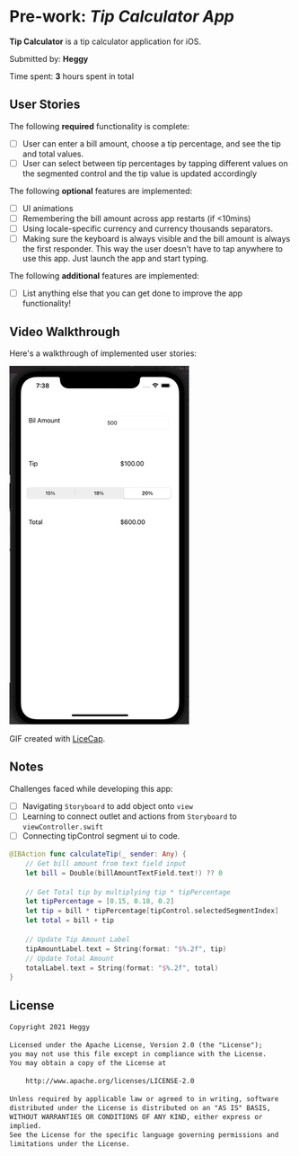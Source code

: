 # Pre-work: *Tip Calculator App*

**Tip Calculator** is a tip calculator application for iOS.

Submitted by: **Heggy**

Time spent: **3** hours spent in total

## User Stories

The following **required** functionality is complete:

* [ ] User can enter a bill amount, choose a tip percentage, and see the tip and total values.
* [ ] User can select between tip percentages by tapping different values on the segmented control and the tip value is updated accordingly

The following **optional** features are implemented:

* [ ] UI animations
* [ ] Remembering the bill amount across app restarts (if <10mins)
* [ ] Using locale-specific currency and currency thousands separators.
* [ ] Making sure the keyboard is always visible and the bill amount is always the first responder. This way the user doesn't have to tap anywhere to use this app. Just launch the app and start typing.

The following **additional** features are implemented:

- [ ] List anything else that you can get done to improve the app functionality!

## Video Walkthrough

Here's a walkthrough of implemented user stories:

<img src='./calc-tip-swift.gif' title='Video Walkthrough' width='' alt='Video Tip Calculator Walkthrough' />

GIF created with [LiceCap](http://www.cockos.com/licecap/).

## Notes

Challenges faced while developing this app:

* [ ] Navigating `Storyboard` to add object onto `view`
* [ ] Learning to connect outlet and actions from `Storyboard` to `viewController.swift`
* [ ] Connecting tipControl segment ui to code.

```swift
@IBAction func calculateTip(_ sender: Any) {
    // Get bill amount from text field input
    let bill = Double(billAmountTextField.text!) ?? 0
    
    // Get Total tip by multiplying tip * tipPercentage
    let tipPercentage = [0.15, 0.18, 0.2]
    let tip = bill * tipPercentage[tipControl.selectedSegmentIndex]
    let total = bill + tip
    
    // Update Tip Amount Label
    tipAmountLabel.text = String(format: "$%.2f", tip)
    // Update Total Amount
    totalLabel.text = String(format: "$%.2f", total)
}
```

## License

    Copyright 2021 Heggy

    Licensed under the Apache License, Version 2.0 (the "License");
    you may not use this file except in compliance with the License.
    You may obtain a copy of the License at

        http://www.apache.org/licenses/LICENSE-2.0

    Unless required by applicable law or agreed to in writing, software
    distributed under the License is distributed on an "AS IS" BASIS,
    WITHOUT WARRANTIES OR CONDITIONS OF ANY KIND, either express or implied.
    See the License for the specific language governing permissions and
    limitations under the License.